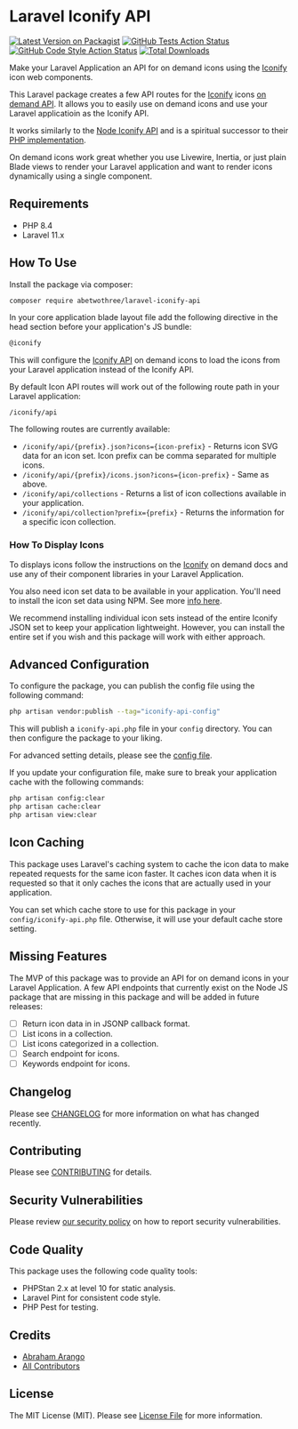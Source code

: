 # Laravel Iconify API

[![Latest Version on Packagist](https://img.shields.io/packagist/v/abetwothree/laravel-iconify-api.svg?style=flat-square)](https://packagist.org/packages/abetwothree/laravel-iconify-api)
[![GitHub Tests Action Status](https://img.shields.io/github/actions/workflow/status/abetwothree/laravel-iconify-api/run-tests.yml?branch=main&label=tests&style=flat-square)](https://github.com/abetwothree/laravel-iconify-api/actions?query=workflow%3Arun-tests+branch%3Amain)
[![GitHub Code Style Action Status](https://img.shields.io/github/actions/workflow/status/abetwothree/laravel-iconify-api/fix-php-code-style-issues.yml?branch=main&label=code%20style&style=flat-square)](https://github.com/abetwothree/laravel-iconify-api/actions?query=workflow%3A"Fix+PHP+code+style+issues"+branch%3Amain)
[![Total Downloads](https://img.shields.io/packagist/dt/abetwothree/laravel-iconify-api.svg?style=flat-square)](https://packagist.org/packages/abetwothree/laravel-iconify-api)

Make your Laravel Application an API for on demand icons using the [Iconify](https://iconify.design/index.html) icon web components.

This Laravel package creates a few API routes for the [Iconify](https://iconify.design/index.html) icons [on demand API](https://iconify.design/docs/icon-components/). It allows you to easily use on demand icons and use your Laravel applicatioin as the Iconify API.

It works similarly to the [Node Iconify API](https://github.com/iconify/api) and is a spiritual successor to their [PHP implementation](https://github.com/iconify/api.php).

On demand icons work great whether you use Livewire, Inertia, or just plain Blade views to render your Laravel application and want to render icons dynamically using a single component.

## Requirements

- PHP 8.4
- Laravel 11.x

## How To Use

Install the package via composer:

```bash
composer require abetwothree/laravel-iconify-api
```

In your core application blade layout file add the following directive in the head section before your application's JS bundle:

```html
@iconify
```

This will configure the [Iconify API](https://iconify.design/docs/api/providers.html#api-config) on demand icons to load the icons from your Laravel application instead of the Iconify API.

By default Icon API routes will work out of the following route path in your Laravel application:

```
/iconify/api
```

The following routes are currently available:

- `/iconify/api/{prefix}.json?icons={icon-prefix}` - Returns icon SVG data for an icon set. Icon prefix can be comma separated for multiple icons.
- `/iconify/api/{prefix}/icons.json?icons={icon-prefix}` - Same as above.
- `/iconify/api/collections` - Returns a list of icon collections available in your application.
- `/iconify/api/collection?prefix={prefix}` - Returns the information for a specific icon collection.

### How To Display Icons

To displays icons follow the instructions on the [Iconify](https://iconify.design/docs/icon-components/) on demand docs and use any of their component libraries in your Laravel Application.

You also need icon set data to be available in your application. You'll need to install the icon set data using NPM. See more [info here](https://iconify.design/docs/icons/icon-data.html#sources).

We recommend installing individual icon sets instead of the entire Iconify JSON set to keep your application lightweight. However, you can install the entire set if you wish and this package will work with either approach.

## Advanced Configuration

To configure the package, you can publish the config file using the following command:

```bash
php artisan vendor:publish --tag="iconify-api-config"
```

This will publish a `iconify-api.php` file in your `config` directory. You can then configure the package to your liking.

For advanced setting details, please see the [config file](config/iconify-api.php).

If you update your configuration file, make sure to break your application cache with the following commands:

```bash
php artisan config:clear
php artisan cache:clear
php artisan view:clear
```

## Icon Caching

This package uses Laravel's caching system to cache the icon data to make repeated requests for the same icon faster. It caches icon data when it is requested so that it only caches the icons that are actually used in your application.

You can set which cache store to use for this package in your `config/iconify-api.php` file. Otherwise, it will use your default cache store setting.

## Missing Features

The MVP of this package was to provide an API for on demand icons in your Laravel Application. A few API endpoints that currently exist on the Node JS package that are missing in this package and will be added in future releases:

- [ ] Return icon data in in JSONP callback format.
- [ ] List icons in a collection.
- [ ] List icons categorized in a collection.
- [ ] Search endpoint for icons.
- [ ] Keywords endpoint for icons.

## Changelog

Please see [CHANGELOG](CHANGELOG.md) for more information on what has changed recently.

## Contributing

Please see [CONTRIBUTING](CONTRIBUTING.md) for details.

## Security Vulnerabilities

Please review [our security policy](../../security/policy) on how to report security vulnerabilities.

## Code Quality

This package uses the following code quality tools:

- PHPStan 2.x at level 10 for static analysis.
- Laravel Pint for consistent code style.
- PHP Pest for testing.

## Credits

- [Abraham Arango](https://github.com/abetwothree)
- [All Contributors](../../contributors)

## License

The MIT License (MIT). Please see [License File](LICENSE.md) for more information.

